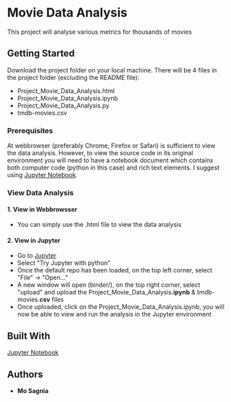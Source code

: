 # Movie Data Analysis
This project will analyse various metrics for thousands of movies

## Getting Started
Download the project folder on your local machine. There will be 4 files in the project folder (excluding the README file):
- Project_Movie_Data_Analysis.html
- Project_Movie_Data_Analysis.ipynb
- Project_Movie_Data_Analysis.py
- tmdb-movies.csv

### Prerequisites
At webbrowser (preferably Chrome, Firefox or Safari) is sufficient to view the data analysis. However, to view the source code in its original environment you will need to have a notebook document which contains both computer code (python in this case) and rich text elements. I suggest using [Jupyter Notebook](https://jupyter.org/).

### View Data Analysis
#### 1. View in Webbrowsser
 - You can simply use the .html file to view the data analysis 
#### 2. View in Jupyter
 - Go to [Jupyter](https://jupyter.org/try)
 - Select "Try Jupyter with python"
 - Once the default repo has been loaded, on the top left corner, select "File" -> "Open..."
 - A new window will open (binder/), on the top right corner, select "upload" and upload the Project_Movie_Data_Analysis.**ipynb** & tmdb-movies.**csv** files
 - Once uploaded, click on the Project_Movie_Data_Analysis.ipynb, you will now be able to view and run the analysis in the Jupyter environment
 
## Built With
[Jupyter Notebook](https://jupyter.org/)

## Authors
* **Mo Sagnia**
